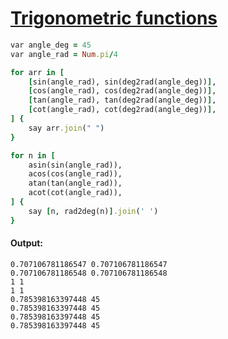 [1]: https://rosettacode.org/wiki/Trigonometric_functions

# [Trigonometric functions][1]

```ruby
var angle_deg = 45
var angle_rad = Num.pi/4

for arr in [
    [sin(angle_rad), sin(deg2rad(angle_deg))],
    [cos(angle_rad), cos(deg2rad(angle_deg))],
    [tan(angle_rad), tan(deg2rad(angle_deg))],
    [cot(angle_rad), cot(deg2rad(angle_deg))],
] {
    say arr.join(" ")
}

for n in [
    asin(sin(angle_rad)),
    acos(cos(angle_rad)),
    atan(tan(angle_rad)),
    acot(cot(angle_rad)),
] {
    say [n, rad2deg(n)].join(' ')
}
```

#### Output:
```
0.707106781186547 0.707106781186547
0.707106781186548 0.707106781186548
1 1
1 1
0.785398163397448 45
0.785398163397448 45
0.785398163397448 45
0.785398163397448 45
```
